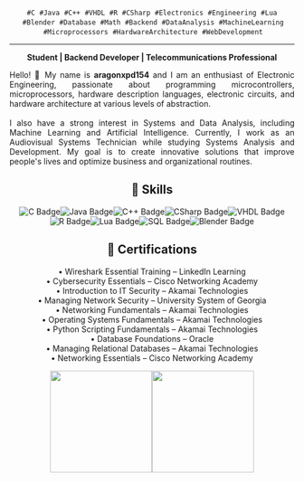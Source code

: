 
<!-- Especializações -->
<div align="center">
  <p>
    <code>#C</code> &nbsp;<code>#Java</code> &nbsp;<code>#C++</code> &nbsp;<code>#VHDL</code> &nbsp;<code>#R</code> &nbsp;<code>#CSharp</code> &nbsp;<code>#Electronics</code> &nbsp;<code>#Engineering</code> &nbsp;<code>#Lua</code> &nbsp;<code>#Blender</code> &nbsp;<code>#Database</code> &nbsp;<code>#Math</code> &nbsp;<code>#Backend</code> &nbsp;<code>#DataAnalysis</code> &nbsp;<code>#MachineLearning</code> &nbsp;<code>#Microprocessors</code> &nbsp;<code>#HardwareArchitecture</code> &nbsp;<code>#WebDevelopment</code>
  </p>
  <hr/>
  <b>Student | Backend Developer | Telecommunications Professional</b>
</div>

<!-- Apresentação -->
<p align="justify">
  Hello! 👋 My name is <b>aragonxpd154</b> and I am an enthusiast of Electronic Engineering, passionate about programming microcontrollers, microprocessors, hardware description languages, electronic circuits, and hardware architecture at various levels of abstraction.<br/><br/>
  I also have a strong interest in Systems and Data Analysis, including Machine Learning and Artificial Intelligence. Currently, I work as an Audiovisual Systems Technician while studying Systems Analysis and Development. My goal is to create innovative solutions that improve people's lives and optimize business and organizational routines.
</p>

<!-- Skills -->
<h2 align="center">🚀 Skills</h2>
<p align="center">
  <img src="https://img.shields.io/badge/C-00599C?style=for-the-badge&logo=c&logoColor=white" alt="C Badge"/><img src="https://img.shields.io/badge/Java-007396?style=for-the-badge&logo=java&logoColor=white" alt="Java Badge"/><img src="https://img.shields.io/badge/C++-00599C?style=for-the-badge&logo=c%2B%2B&logoColor=white" alt="C++ Badge"/><img src="https://img.shields.io/badge/C%23-239120?style=for-the-badge&logo=c-sharp&logoColor=white" alt="CSharp Badge"/><img src="https://img.shields.io/badge/VHDL-7D3796?style=for-the-badge" alt="VHDL Badge"/><img src="https://img.shields.io/badge/R-276DC3?style=for-the-badge&logo=r&logoColor=white" alt="R Badge"/><img src="https://img.shields.io/badge/Lua-2C2D72?style=for-the-badge&logo=lua&logoColor=white" alt="Lua Badge"/><img src="https://img.shields.io/badge/SQL-003B57?style=for-the-badge&logo=postgresql&logoColor=white" alt="SQL Badge"/><img src="https://img.shields.io/badge/Blender-F5792A?style=for-the-badge&logo=blender&logoColor=white" alt="Blender Badge"/>
</p>

<!-- Certifications -->
<h2 align="center">📜 Certifications</h2>
<p align="center">
  • Wireshark Essential Training – LinkedIn Learning<br/>
  • Cybersecurity Essentials – Cisco Networking Academy<br/>
  • Introduction to IT Security – Akamai Technologies<br/>
  • Managing Network Security – University System of Georgia<br/>
  • Networking Fundamentals – Akamai Technologies<br/>
  • Operating Systems Fundamentals – Akamai Technologies<br/>
  • Python Scripting Fundamentals – Akamai Technologies<br/>
  • Database Foundations – Oracle<br/>
  • Managing Relational Databases – Akamai Technologies<br/>
  • Networking Essentials – Cisco Networking Academy
</p>

<!-- Estatísticas GitHub -->
<div align="center">
  <a href="https://github.com/aragonxpd154"><img height="180em" src="https://github-readme-stats.vercel.app/api?username=aragonxpd154&show_icons=true&theme=dracula&include_all_commits=true&count_private=true"/><img height="180em" src="https://github-readme-stats.vercel.app/api/top-langs/?username=aragonxpd154&layout=compact&langs_count=7&theme=dracula"/></a>
</div>

